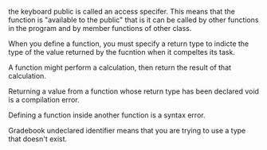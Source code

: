 the keyboard public is called an access specifer.
This means that the function is "available to the public" that is it can be called by other functions in the program and by member functions of other class.

When you define a function, you must specify a return type to indicte the type of the value returned by the fucntion when it compeltes its task.

A function might perform a calculation, then return the result of that calculation.

Returning a value from a function whose return type has been declared void is a compilation error.

Defining a function inside another function is a syntax error.

Gradebook undeclared identifier means that you are trying to use a type that doesn't exist.
